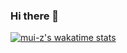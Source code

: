 ### Hi there 👋

<!--
**mui-z/mui-z** is a ✨ _special_ ✨ repository because its `README.md` (this file) appears on your GitHub profile.

Here are some ideas to get you started:

- 🔭 I’m currently working on ...
- 🌱 I’m currently learning ...
- 👯 I’m looking to collaborate on ...
- 🤔 I’m looking for help with ...
- 💬 Ask me about ...
- 📫 How to reach me: ...
- 😄 Pronouns: ...
- ⚡ Fun fact: ...
-->

[![mui-z's wakatime stats](https://github-readme-stats.vercel.app/api/wakatime?username=mui-z)](https://github.com/anuraghazra/github-readme-stats)
